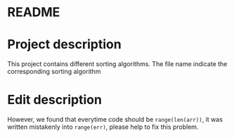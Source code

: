 # README

# Project description
This project contains different sorting algorithms. The file name indicate the corresponding sorting algorithm

# Edit description
However, we found that everytime code should be `range(len(arr))`, it was written mistakenly into `range(err)`, please help to fix this problem.
